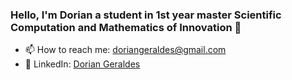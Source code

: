 ### Hello, I'm Dorian a student in 1st year master Scientific Computation and Mathematics of Innovation 👋

- 📫 How to reach me: doriangeraldes@gmail.com
- 💼 LinkedIn: [Dorian Geraldes](https://www.linkedin.com/in/dorian-geraldes-1491752b1/=)

 
<!--
**DorianG02/DorianG02** is a ✨ _special_ ✨ repository because its `README.md` (this file) appears on your GitHub profile.

Here are some ideas to get you started:

- 🔭 I’m currently working on ...
- 🌱 I’m currently learning ...
- 👯 I’m looking to collaborate on ...
- 🤔 I’m looking for help with ...
- 💬 Ask me about ...
- 📫 How to reach me: ...
- 😄 Pronouns: ...
- ⚡ Fun fact: ...
-->
